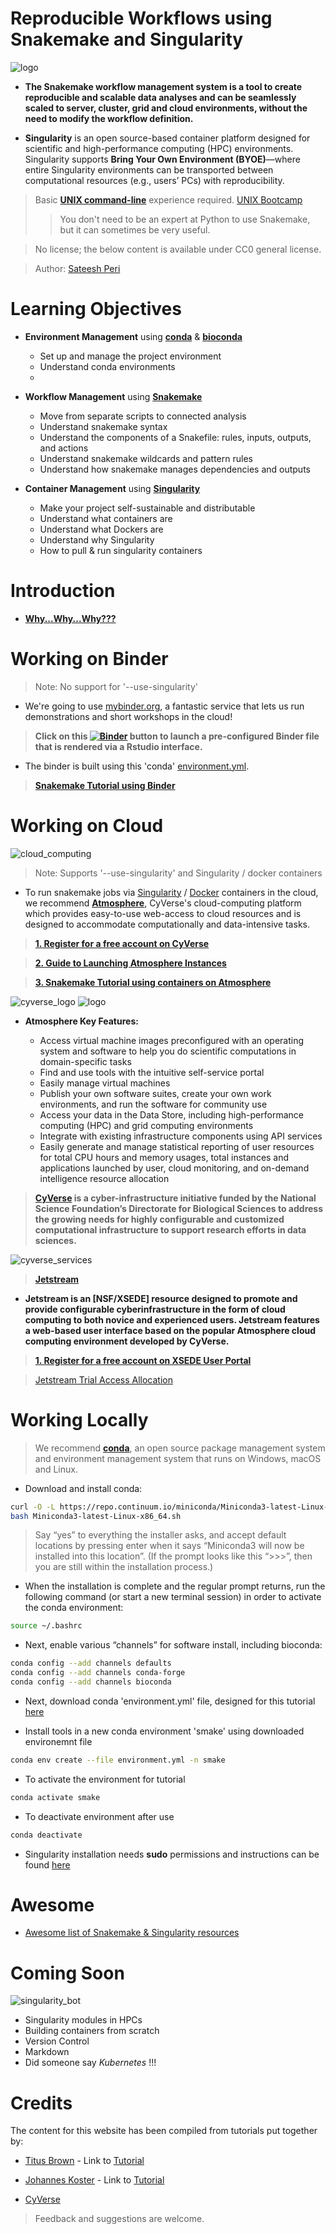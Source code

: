 Reproducible Workflows using Snakemake and Singularity
===
![logo](/img/tutorial_logo.png)

- **The Snakemake workflow management system is a tool to create reproducible and scalable data analyses and can be seamlessly scaled to server, cluster, grid and cloud environments, without the need to modify the workflow definition.**

- **Singularity** is an open source-based container platform designed for scientific and high-performance computing (HPC) environments. Singularity supports **Bring Your Own Environment (BYOE)**—where entire Singularity environments can be transported between computational resources (e.g., users’ PCs) with reproducibility.

> Basic [**UNIX command-line**](http://linuxcommand.org/lc3_learning_the_shell.php) experience required. [UNIX Bootcamp](http://rik.smith-unna.com/command_line_bootcamp/?id=6oprpl4mlf4)
> > You don't need to be an expert at Python to use Snakemake, but it can sometimes be very useful.

> No license; the below content is available under CC0 general license.

> Author: [Sateesh Peri](https://twitter.com/perisateesh)

# Learning Objectives

- **Environment Management** using [**conda**](https://conda.io/en/latest/) & [**bioconda**](https://bioconda.github.io/) 
	+ Set up and manage the project environment        
	+ Understand conda environments
	+

- **Workflow Management** using [**Snakemake**](https://snakemake.readthedocs.io/en/stable/)
	+ Move from separate scripts to connected analysis
	+ Understand snakemake syntax                                                   
	+ Understand the components of a Snakefile: rules, inputs, outputs, and actions 
	+ Understand snakemake wildcards and pattern rules                              
	+ Understand how snakemake manages dependencies and outputs 
                                                                                  
- **Container Management** using [**Singularity**](https://www.sylabs.io/docs/)
 	+ Make your project self-sustainable and distributable
 	+ Understand what containers are                                                
    + Understand what Dockers are                                                   
    + Understand why Singularity                                                    
    + How to pull & run singularity containers                                      

# Introduction

- [**Why...Why...Why???**](https://snakemake2019.readthedocs.io/en/latest/introduction.html)

# Working on Binder

> Note: No support for '--use-singularity'

- We're going to use [mybinder.org](https://mybinder.org/), a fantastic service that lets us run demonstrations and short workshops in the cloud! 

> **Click on this [![Binder](https://mybinder.org/badge_logo.svg)](https://mybinder.org/v2/gh/sateeshperi/snakemake2019.git/binder?urlpath=rstudio) button to launch a pre-configured Binder file that is rendered via a Rstudio interface.**

- The binder is built using this 'conda' [environment.yml](https://github.com/sateeshperi/snakemake2019/blob/master/binder/environment.yml).

> [**Snakemake Tutorial using Binder**](https://snakemake2019.readthedocs.io/en/latest/basic_tutorial.html)

# Working on Cloud

![cloud_computing](/img/cloud_computing.png)

> Note: Supports '--use-singularity' and Singularity / docker containers

- To run snakemake jobs via [Singularity](https://singularity-hub.org/) / [Docker](https://hub.docker.com/) containers in the cloud, we recommend [**Atmosphere**](https://www.cyverse.org/atmosphere), CyVerse's cloud-computing platform which provides easy-to-use web-access to cloud resources and is designed to accommodate computationally and data-intensive tasks.

> [**1. Register for a free account on CyVerse**](https://user.cyverse.org/register)

> [**2. Guide to Launching Atmosphere Instances**](https://snakemake2019.readthedocs.io/en/latest/Atmosphere_Cloud.html)

> [**3. Snakemake Tutorial using containers on Atmosphere**](https://snakemake2019.readthedocs.io/en/latest/container_tutorial.html)

![cyverse_logo](/img/cyverse_logo.png) ![logo](/img/atmosphere_icon.png)

- **Atmosphere Key Features:** 

	+ Access virtual machine images preconfigured with an operating system and software to help you do scientific computations in domain-specific tasks
	+ Find and use tools with the intuitive self-service portal
	+ Easily manage virtual machines
	+ Publish your own software suites, create your own work environments, and run the software for community use
	+ Access your data in the Data Store, including high-performance computing (HPC) and grid computing environments
	+ Integrate with existing infrastructure components using API services
	+ Easily generate and manage statistical reporting of user resources for total CPU hours and memory usages, total instances and applications launched by user, cloud monitoring, and on-demand intelligence resource allocation

> **[**CyVerse**](https://www.cyverse.org/about) is a cyber-infrastructure initiative funded by the National Science Foundation’s Directorate for Biological Sciences to address the growing needs for highly configurable and customized computational infrastructure to support research efforts in data sciences.**

![cyverse_services](/img/cyverse_services.png)

> [**Jetstream**](https://jetstream-cloud.org/)

- **Jetstream is an [NSF/XSEDE] resource designed to promote and provide configurable cyberinfrastructure in the form of cloud computing to both novice and experienced users. Jetstream features a web-based user interface based on the popular Atmosphere cloud computing environment developed by CyVerse.**

> [**1. Register for a free account on XSEDE User Portal**](https://portal.xsede.org/web/xup/my-xsede?p_p_id=58&p_p_lifecycle=0&p_p_state=maximized&p_p_mode=view&saveLastPath=0&_58_struts_action=%2Flogin%2Fcreate_account)

> [Jetstream Trial Access Allocation](https://portal.xsede.org/my-xsede?p_p_state=maximized&p_p_mode=view&saveLastPath=0&_58_struts_action=%2Flogin%2Flogin&p_p_id=58&p_p_lifecycle=0&_58_redirect=%2Fgroup%2Fxup%2Fjetstream-rapid-access)

# Working Locally

> We recommend [**conda**](https://conda.io/en/latest/), an open source package management system and environment management system that runs on Windows, macOS and Linux.

- Download and install conda:

```bash
curl -O -L https://repo.continuum.io/miniconda/Miniconda3-latest-Linux-x86_64.sh
bash Miniconda3-latest-Linux-x86_64.sh
```
> Say “yes” to everything the installer asks, and accept default locations by pressing enter when it says “Miniconda3 will now be installed into this location”. (If the prompt looks like this “>>>”, then you are still within the installation process.)

- When the installation is complete and the regular prompt returns, run the following command (or start a new terminal session) in order to activate the conda environment:

```bash
source ~/.bashrc
```
- Next, enable various “channels” for software install, including bioconda:

```bash
conda config --add channels defaults
conda config --add channels conda-forge
conda config --add channels bioconda
```

- Next, download conda 'environment.yml' file, designed for this tutorial [here](https://github.com/sateeshperi/snakemake2019/blob/master/binder/environment.yml)

- Install tools in a new conda environment 'smake' using downloaded environemnt file

```bash
conda env create --file environment.yml -n smake
```

- To activate the environment for tutorial
```bash
conda activate smake
```

- To deactivate environment after use
```bash
conda deactivate
```

- Singularity installation needs **sudo** permissions and instructions can be found [here](https://www.sylabs.io/guides/3.0/user-guide/quick_start.html#quick-installation-steps)

# Awesome

+ [Awesome list of Snakemake & Singularity resources](https://snakemake2019.readthedocs.io/en/latest/awesome.html)

# Coming Soon
![singularity_bot](/img/singularity_bot.png)
+ Singularity modules in HPCs
+ Building containers from scratch
+ Version Control
+ Markdown
+ Did someone say *Kubernetes* !!!

# Credits

The content for this website has been compiled from tutorials put together by:

+ [Titus Brown](https://twitter.com/ctitusbrown) - Link to [Tutorial](https://github.com/ctb/2019-snakemake-ucdavis)

+ [Johannes Koster](https://twitter.com/johanneskoester) - Link to [Tutorial](https://snakemake.readthedocs.io/en/stable/tutorial/tutorial.html)

+ [CyVerse](https://www.cyverse.org/about)

> Feedback and suggestions are welcome. 